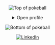 <div align="center">


![Top of pokeball](https://user-images.githubusercontent.com/44261381/209363264-ac854d3c-2cc2-44c4-928e-8a08d1013f46.png)

<details>
<summary>Open profile</summary>

[comment]: <> (View Counter)
<br>
<div>
  <div align=center>
      <img height="200" src="https://avatars.githubusercontent.com/u/83306791?s=400&u=6d657b53e49e82356ae3b6f798c839f99bd66232&v=4">
  </div>
  <div align=center>
      <a href="https://git.io/typing-svg"><img src="https://readme-typing-svg.demolab.com?font=VT323&size=35&duration=3500&pause=300&color=a57898&center=true&vCenter=true&width=500&lines=Hey%2C+I'm+Vnukov+Ivan;Welcome+to+my+profile!;Description+of+myself%3A;Backend+Developer;Inquisitive+by+nature;AI+enthusiast;Confident+and+ambitious" alt="Typing SVG" /></a>
  </div>
</div>

<details>

<summary>About me</summary>
<br>
<div align="left">

```python
from datetime import datetime
from dataclasses import dataclass


@dataclass
class ONEPANTSU:
    name: str = "Vnukov Ivan"
    city: str = "St. Petersburg"
    languages: list[str] = ["English", "Russian", "Japanese"]
    job: str = "Python/Go Backend Developer"
    interests: list[str] = ["AI", "problem-solving", "languages"]
    education: str = 'ITMO',
    birthday: datetime = datetime(2002, 12, 12)
```

</div>

</details>

<details>
<summary>Tools</summary>
<br>
<div>
  <p style="display: inline-block;" align="center">
    <kbd>
      <kbd>Programming Languages</kbd>
      <br>
      <br>
      <img width="30px" src="https://raw.githubusercontent.com/devicons/devicon/6910f0503efdd315c8f9b858234310c06e04d9c0/icons/python/python-original.svg" /> 
      <img width="30px" src="https://raw.githubusercontent.com/devicons/devicon/6910f0503efdd315c8f9b858234310c06e04d9c0/icons/go/go-original.svg" /> 
    </kbd>
    <br>
    <br>
    <kbd>
      <kbd>Back-end</kbd>
      <br>
      <br>
      <img width="30px" src="https://raw.githubusercontent.com/devicons/devicon/6910f0503efdd315c8f9b858234310c06e04d9c0/icons/swagger/swagger-original.svg" />
      <img width="30px" src="https://raw.githubusercontent.com/devicons/devicon/6910f0503efdd315c8f9b858234310c06e04d9c0/icons/fastapi/fastapi-original.svg" />
      <img width="30px" src="https://raw.githubusercontent.com/devicons/devicon/6910f0503efdd315c8f9b858234310c06e04d9c0/icons/rabbitmq/rabbitmq-original.svg" />
      <img width="30px" src="https://raw.githubusercontent.com/devicons/devicon/6910f0503efdd315c8f9b858234310c06e04d9c0/icons/graphql/graphql-plain.svg" />
      <img width="30px" src="https://raw.githubusercontent.com/devicons/devicon/6910f0503efdd315c8f9b858234310c06e04d9c0/icons/grpc/grpc-original.svg" />
      <img width="30px" src="https://raw.githubusercontent.com/devicons/devicon/6910f0503efdd315c8f9b858234310c06e04d9c0/icons/sqlalchemy/sqlalchemy-original.svg" />
    </kbd>
    <br>
    <br>
    <kbd>
      <kbd>AI</kbd>
      <br>
      <br>
      <img width="30px" src="https://raw.githubusercontent.com/devicons/devicon/6910f0503efdd315c8f9b858234310c06e04d9c0/icons/keras/keras-original.svg" />
      <img width="30px" src="https://raw.githubusercontent.com/devicons/devicon/6910f0503efdd315c8f9b858234310c06e04d9c0/icons/tensorflow/tensorflow-original.svg" />
      <img width="30px" src="https://raw.githubusercontent.com/devicons/devicon/6910f0503efdd315c8f9b858234310c06e04d9c0/icons/jupyter/jupyter-original.svg" />
    </kbd>
    <kbd>
      <kbd>Database</kbd>
      <br>
      <br>
      <img width="30px" src="https://raw.githubusercontent.com/devicons/devicon/6910f0503efdd315c8f9b858234310c06e04d9c0/icons/postgresql/postgresql-plain.svg" />
      <img width="30px" src="https://cdn.jsdelivr.net/gh/devicons/devicon/icons/mongodb/mongodb-plain.svg" />
      <img width="30px" src="https://raw.githubusercontent.com/devicons/devicon/6910f0503efdd315c8f9b858234310c06e04d9c0/icons/redis/redis-plain.svg" />
    </kbd>
    <kbd>
      <kbd>Deployment</kbd>
      <br>
      <br>
      <img width="30px" src="https://cdn.jsdelivr.net/gh/devicons/devicon/icons/git/git-plain.svg" />
      <img width="30px" src="https://cdn.jsdelivr.net/gh/devicons/devicon/icons/docker/docker-plain.svg" />
      <img width="30px" src="https://raw.githubusercontent.com/devicons/devicon/6910f0503efdd315c8f9b858234310c06e04d9c0/icons/kubernetes/kubernetes-plain.svg" />
    </kbd>


  </p>
</div>
</details>

<details>
  <summary>Quote</summary>
  <br>
  <blockquote>
    “I'm going to be Hokage!”
    <br><strong>Naruto Uzumaki (1999)</strong>
  </blockquote>
</details>

<details>
  <summary>Github statistics</summary>
  <br>
<div align="center">
      <img align="center" src="http://github-readme-streak-stats.herokuapp.com?user=ONEPANTSU&theme=dark&background=000000" alt="Github stats" />
</div>
</details>

</details>

![Bottom of pokeball](https://user-images.githubusercontent.com/44261381/209363271-905d2a5e-8a18-44c0-a450-45dddd4d5036.png)

</div>

<div align=center>
  <a href="https://www.linkedin.com/in/onepantsu/"><img src="https://img.shields.io/static/v1?style=for-the-badge&message=LinkedIn&color=0A66C2&logo=LinkedIn&logoColor=FFFFFF&label=" alt="LinkedIn" /></a>
  </div>

